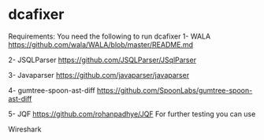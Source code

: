 # dcafixer
Requirements: 
You need the following to run dcafixer
1- WALA
https://github.com/wala/WALA/blob/master/README.md

2- JSQLParser
https://github.com/JSQLParser/JSqlParser

3- Javaparser
https://github.com/javaparser/javaparser

4- gumtree-spoon-ast-diff
https://github.com/SpoonLabs/gumtree-spoon-ast-diff

5- JQF 
https://github.com/rohanpadhye/JQF
For further testing you can use 

Wireshark
